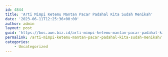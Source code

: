 ```yaml
---
id: 4844
title: 'Arti Mimpi Ketemu Mantan Pacar Padahal Kita Sudah Menikah'
date: '2023-06-11T12:25:36+00:00'
author: admin
layout: post
guid: 'https://bos.awn.biz.id/arti-mimpi-ketemu-mantan-pacar-padahal-kita-sudah-menikah/'
permalink: /arti-mimpi-ketemu-mantan-pacar-padahal-kita-sudah-menikah/
categories:
    - Uncategorized
---
```


